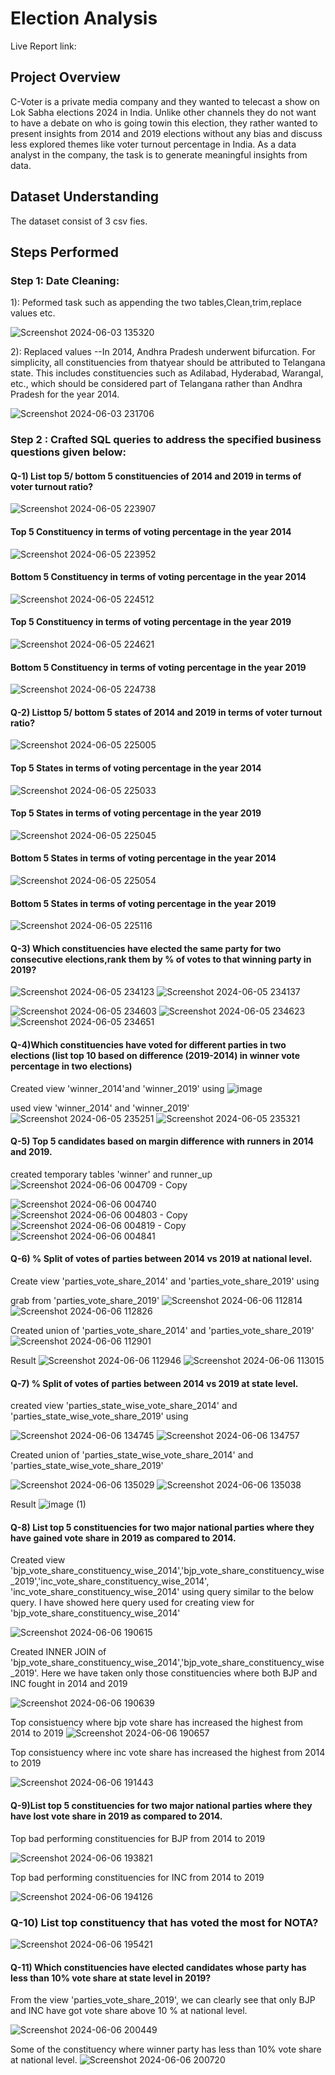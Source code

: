 # Election Analysis
Live Report link:

## Project Overview
C-Voter is a private media company and they wanted to telecast a show on Lok
Sabha elections 2024 in India. Unlike other channels they do not want to have a
debate on who is going towin this election, they rather wanted to present insights
from 2014 and 2019 elections without any bias and discuss less explored themes
like voter turnout percentage in India. As a data analyst in the company, the task 
is to  generate meaningful insights from data. 

## Dataset Understanding
The dataset consist of 3 csv fies.

## Steps Performed

### Step 1: Date Cleaning:
1): Peformed task such as appending the two tables,Clean,trim,replace values etc.

![Screenshot 2024-06-03 135320](https://github.com/Sidsharma11/Atliq_sales_report/assets/167175484/a3779d7f-5197-4df1-83b4-b355ff881f9a)

2): Replaced values --In 2014, Andhra Pradesh underwent bifurcation. For simplicity, all constituencies
from thatyear should be attributed to Telangana state. This includes constituencies
such as Adilabad, Hyderabad, Warangal, etc., which should be considered part of
Telangana rather than Andhra Pradesh for the year 2014.


![Screenshot 2024-06-03 231706](https://github.com/Sidsharma11/Atliq_sales_report/assets/167175484/2f3a9ba7-2a95-4c0b-9620-68cbb9a1edc0)


### Step 2 : Crafted SQL queries to address the specified business questions given below:

#### Q-1) List top 5/ bottom 5 constituencies of 2014 and 2019 in terms of voter turnout ratio?

![Screenshot 2024-06-05 223907](https://github.com/Sidsharma11/Atliq_sales_report/assets/167175484/2ff0f6b3-b0d2-4c5f-b9ac-4b813d00999d)

####            Top 5 Constituency in terms of voting percentage in the year 2014
![Screenshot 2024-06-05 223952](https://github.com/Sidsharma11/Atliq_sales_report/assets/167175484/72bdaa63-ab64-47de-9172-b20241668a92)

####            Bottom 5 Constituency in terms of voting percentage in the year 2014
![Screenshot 2024-06-05 224512](https://github.com/Sidsharma11/Atliq_sales_report/assets/167175484/012f4e7a-f000-4dc4-a28d-70e8625db2d9)

####            Top 5 Constituency in terms of voting percentage in the year 2019
![Screenshot 2024-06-05 224621](https://github.com/Sidsharma11/Atliq_sales_report/assets/167175484/f048b1e0-9c41-4cca-af3b-4dd988f05ae0)

####            Bottom 5 Constituency in terms of voting percentage in the year 2019
![Screenshot 2024-06-05 224738](https://github.com/Sidsharma11/Atliq_sales_report/assets/167175484/d083ebe7-a345-4048-9daf-83c0d9c50310)


#### Q-2) Listtop 5/ bottom 5 states of 2014 and 2019 in terms of voter turnout ratio?

![Screenshot 2024-06-05 225005](https://github.com/Sidsharma11/Atliq_sales_report/assets/167175484/55ed3323-e7ce-4ed8-8890-09ee7e961ce6)

####     Top 5 States in terms of voting percentage in the year 2014
![Screenshot 2024-06-05 225033](https://github.com/Sidsharma11/Atliq_sales_report/assets/167175484/3ca4ef72-9b85-4036-951f-77a42a7ab501)

####     Top 5 States in terms of voting percentage in the year 2019
![Screenshot 2024-06-05 225045](https://github.com/Sidsharma11/Atliq_sales_report/assets/167175484/bcf7be12-5f9c-4f2b-a519-2948292188eb)

####     Bottom 5 States in terms of voting percentage in the year 2014
![Screenshot 2024-06-05 225054](https://github.com/Sidsharma11/Atliq_sales_report/assets/167175484/1d4610a7-f44d-4b07-8b47-bc9271b12c3e)

####     Bottom 5 States in terms of voting percentage in the year 2019
![Screenshot 2024-06-05 225116](https://github.com/Sidsharma11/Atliq_sales_report/assets/167175484/f847e1cf-defd-4ab0-a15e-41f2e9bebaff)

#### Q-3) Which constituencies have elected the same party for two consecutive elections,rank them by % of votes to that winning party in 2019?

![Screenshot 2024-06-05 234123](https://github.com/Sidsharma11/Atliq_sales_report/assets/167175484/626e56f0-5d96-4178-8b36-031f540e9939)
![Screenshot 2024-06-05 234137](https://github.com/Sidsharma11/Atliq_sales_report/assets/167175484/bb25bcdc-be29-4b50-be8c-b050c3c22056)

![Screenshot 2024-06-05 234603](https://github.com/Sidsharma11/Atliq_sales_report/assets/167175484/7fe7f579-0522-408a-bee2-5764b2e1e01c)
![Screenshot 2024-06-05 234623](https://github.com/Sidsharma11/Atliq_sales_report/assets/167175484/d08f5dbf-81c5-4213-ba19-fd3ec4b931a5)
![Screenshot 2024-06-05 234651](https://github.com/Sidsharma11/Atliq_sales_report/assets/167175484/ebd886cc-40c3-43b0-9af6-5b5cd0cceddd)

#### Q-4)Which constituencies have voted for different parties in two elections (list top 10 based on difference (2019-2014) in winner vote percentage in two elections)

Created view 'winner_2014'and 'winner_2019' using
![image](https://github.com/Sidsharma11/Election-analysis/assets/167175484/737e0595-cbf6-4337-805c-e4a9438ee040)

used view 'winner_2014' and 'winner_2019'
![Screenshot 2024-06-05 235251](https://github.com/Sidsharma11/Atliq_sales_report/assets/167175484/1a1969fe-0acf-4b59-8175-259b091090f7)
![Screenshot 2024-06-05 235321](https://github.com/Sidsharma11/Atliq_sales_report/assets/167175484/c5dc45be-ca14-4364-b2ad-99fc924876c0)

#### Q-5) Top 5 candidates based on margin difference with runners in 2014 and 2019.

created temporary tables 'winner' and runner_up
![Screenshot 2024-06-06 004709 - Copy](https://github.com/Sidsharma11/Atliq_sales_report/assets/167175484/78f01964-580d-452f-af22-ca5451103e0b)

![Screenshot 2024-06-06 004740](https://github.com/Sidsharma11/Atliq_sales_report/assets/167175484/aad4796b-6280-4917-9590-336af090668b)
![Screenshot 2024-06-06 004803 - Copy](https://github.com/Sidsharma11/Atliq_sales_report/assets/167175484/4d9a17c7-4297-4293-997b-66220eee1ace)
![Screenshot 2024-06-06 004819 - Copy](https://github.com/Sidsharma11/Atliq_sales_report/assets/167175484/ec572256-8cd0-4b24-b5bc-38f74acf409d)
![Screenshot 2024-06-06 004841](https://github.com/Sidsharma11/Atliq_sales_report/assets/167175484/43b6c0b6-7d94-491e-b7ff-019b7058a99a)

#### Q-6) % Split of votes of parties between 2014 vs 2019 at national level.

Create view 'parties_vote_share_2014' and 'parties_vote_share_2019' using

grab from 'parties_vote_share_2019'
![Screenshot 2024-06-06 112814](https://github.com/Sidsharma11/Atliq_sales_report/assets/167175484/c444c703-da03-411c-9606-042ab1dc7275)
![Screenshot 2024-06-06 112826](https://github.com/Sidsharma11/Atliq_sales_report/assets/167175484/60a83c03-8805-4444-9ef2-ab16efb3b095)

Created union of 'parties_vote_share_2014' and 'parties_vote_share_2019'
![Screenshot 2024-06-06 112901](https://github.com/Sidsharma11/Atliq_sales_report/assets/167175484/1b27e5ad-2671-4d61-ab3d-ec1e5f9ce1b1)

Result
![Screenshot 2024-06-06 112946](https://github.com/Sidsharma11/Atliq_sales_report/assets/167175484/cb37c216-8a7a-494a-98d2-79d9cb5e2e0c)
![Screenshot 2024-06-06 113015](https://github.com/Sidsharma11/Atliq_sales_report/assets/167175484/e6df10a0-0e27-477f-8b7c-b0da1a11b110)


#### Q-7) % Split of votes of parties between 2014 vs 2019 at state level.

created view 'parties_state_wise_vote_share_2014' and 'parties_state_wise_vote_share_2019' using

![Screenshot 2024-06-06 134745](https://github.com/Sidsharma11/Atliq_sales_report/assets/167175484/3183fd70-7f37-4483-8316-67c52ebba75d)
![Screenshot 2024-06-06 134757](https://github.com/Sidsharma11/Atliq_sales_report/assets/167175484/3a1fad45-3183-4d83-8136-9fabf29a9f8b)

Created union of 'parties_state_wise_vote_share_2014' and 'parties_state_wise_vote_share_2019'

![Screenshot 2024-06-06 135029](https://github.com/Sidsharma11/Atliq_sales_report/assets/167175484/34dc724b-2ff1-4682-8421-235c870bc9ad)
![Screenshot 2024-06-06 135038](https://github.com/Sidsharma11/Atliq_sales_report/assets/167175484/5d350bbf-e1d3-405d-9278-1cb718a5fa20)

Result
![image (1)](https://github.com/Sidsharma11/Atliq_sales_report/assets/167175484/720f09d3-05c0-4bc0-9f8a-5b1549b8e878)


#### Q-8) List top 5 constituencies for two major national parties where they have gained vote share in 2019 as compared to 2014.

Created view 'bjp_vote_share_constituency_wise_2014','bjp_vote_share_constituency_wise_2019','inc_vote_share_constituency_wise_2014',
'inc_vote_share_constituency_wise_2014' using query similar to the below query. I have showed here query used for creating view for
'bjp_vote_share_constituency_wise_2014'

![Screenshot 2024-06-06 190615](https://github.com/Sidsharma11/Atliq_sales_report/assets/167175484/b5f03c44-67eb-43ba-a411-b68dcbf6c457)

Created INNER JOIN  of 'bjp_vote_share_constituency_wise_2014','bjp_vote_share_constituency_wise_2019'. Here we have taken only those constituencies
where both BJP and INC fought in 2014 and 2019

![Screenshot 2024-06-06 190639](https://github.com/Sidsharma11/Atliq_sales_report/assets/167175484/3b256e83-ade8-45c8-855e-d05b763edbf1)

Top consistuency where bjp vote share has increased the highest from 2014 to 2019
![Screenshot 2024-06-06 190657](https://github.com/Sidsharma11/Atliq_sales_report/assets/167175484/2ac9e7e7-912a-48d1-b84c-6e99edd1ee3d)


Top consistuency where inc vote share has increased the highest from 2014 to 2019

![Screenshot 2024-06-06 191443](https://github.com/Sidsharma11/Atliq_sales_report/assets/167175484/fedb72a9-17d1-417e-8939-fe147b4b5469)


#### Q-9)List top 5 constituencies for two major national parties where they have lost vote share in 2019 as compared to 2014.

Top bad performing constituencies for BJP from 2014 to 2019

![Screenshot 2024-06-06 193821](https://github.com/Sidsharma11/Atliq_sales_report/assets/167175484/ecafbe05-84b3-4789-a39d-128056ddb96e)

Top bad performing constituencies for INC from 2014 to 2019

![Screenshot 2024-06-06 194126](https://github.com/Sidsharma11/Atliq_sales_report/assets/167175484/d586bea7-5705-42a1-a22c-e578c2179da3)


### Q-10) List top constituency that has voted the most for NOTA?

![Screenshot 2024-06-06 195421](https://github.com/Sidsharma11/Atliq_sales_report/assets/167175484/098c05bc-eeb2-4376-8e76-c8f9c2d6daf2)

#### Q-11) Which constituencies have elected candidates whose party has less than 10% vote share at state level in 2019?

From the view 'parties_vote_share_2019', we can clearly see that only BJP and INC have got vote share above 10 % at national level.

![Screenshot 2024-06-06 200449](https://github.com/Sidsharma11/Atliq_sales_report/assets/167175484/c496bf1b-8c8b-4409-ae11-420776905c2e)

Some of the constituency where winner party has less than 10% vote share at national level.
![Screenshot 2024-06-06 200720](https://github.com/Sidsharma11/Atliq_sales_report/assets/167175484/8987a32c-78cb-49c2-894d-050c3b932779)












